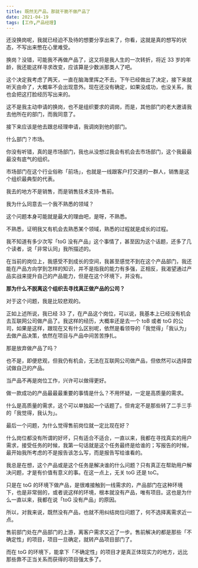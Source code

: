 ```yaml
---
title: 既然无产品，那就干脆不做产品了
date: 2021-04-19
tags: [工作,产品经理]
---
```


还没换岗呢，我就已经迫不及待的想要分享出来了，你看，这就是真的想写的状态，不写出来憋在心里难受。
<!-- more -->
换岗？没错，可能我不再做产品了，这又将是我人生的一次转折，将近 33 岁的年龄，我还能这样寻求改变，应该算是少数派那类人了吧。

这个决定我考虑了两天，一直在脑海里挥之不去，下午已经做出了决定，接下来就听天由命了，大概率不会出现意外。现在还没有确定，如果没成功，也没关系，我也会把这打脸经历写出来的。

这不是我主动申请的换岗，也不是组织要求的调岗，而是，其他部门的老大邀请我去他所在的部门，而我同意了。

接下来应该是他去跟总经理申请，我调岗到他的部门。

什么部门？市场。

你没有听错，真的是市场部门，我也从没想过我会有机会去市场部门，这个我最最最没有底气的组织。

市场部门在这个行业俗称「前场」，也就是一线跟客户打交道的一群人，销售是这个组织最典型的代表。

我去的地方不是销售，而是销售技术支持-售前。

我为什么同意去一个我不熟悉的领域？

这个问题本身可能就是最大的理由吧，是呀，不熟悉。

不熟悉，证明我又有机会去熟悉某个领域，熟悉的过程就是成长的过程。

我不知道有多少次写「toG 没有产品」这个事情了，甚至因为这个话题，还多了几个读者，说「非常认同」我所描述的。

在当前的岗位上，我感受不到成长的空间，我甚至感觉不到在这个产品部门，我还能在产品方向学到怎样的知识，并不是指我的能力有多强，正相反，我渴望通过产品实战来提升自己的产品能力，但是在这个环境下，并没有。

**那为什么不脱离这个组织去寻找真正做产品的公司？**

对于这个问题，我是比较悲观的。

正如上述所说，我已经 33 了，在产品这个岗位，可以说，我基本上已经没有机会去互联网公司做产品了。我这样的经历，大概率还是去一个 toB 或者 toG 的公司，如果是这样，跟现在又有什么区别呢，依然是看领导的「我觉得」「我认为」去做产品决策，依然在项目与产品中间苦苦挣扎。

那是放弃做产品了吗？

也不是，即便悲观，但我仍有机会，无法在互联网公司做产品，但依然可以选择尝试做自己的产品。

当产品不再是岗位工作，兴许可以做得更好。

做一款成功的产品最最最重要的事情是什么？不用怀疑，一定是高质量的需求。

什么是高质量的需求，这个可以单独起一个话题了。但肯定不是那些转了二手三手的「我觉得，我认为」。

最后一个问题，为什么觉得售前岗位就一定比现在好？

什么岗位都没有所谓的好坏，只有适合不适合，一直以来，我都在寻找真实的用户需求，接受任务的时候，我第一句话就是这个任务最终是给谁的；写报告的时候，最开始我所考虑的不是报告该怎么写，而是报告写给谁看的。

我总是在想，这个产品或是这个任务是解决谁的什么问题？只有真正在帮助用户解决问题，才是有价值有意义的事。在这一点上，无关 toG 还是 toC。

只是在 toG 的环境下做产品，是很难接触到一线需求的，产品部门在这种环境下，也是非常弱的，或者说这样的环境，根本就没有产品，唯有项目。这也是为什么一直以来，我都在说「toG 没有产品」的原因。

所以，对我来说，既然没有产品，也就不用纠结岗位问题了，何不选择离需求近一点。

售前部门处在产品部门的上游，离客户需求又近了一步。售前解决的都是那些「不确定性」的项目，项目一旦确定，就转产品项目部门了。

而在 toG 的环境下，能拿下「不确定性」的项目才是真正体现实力的地方，远比那些靠不正当关系而获得的项目强太多了。